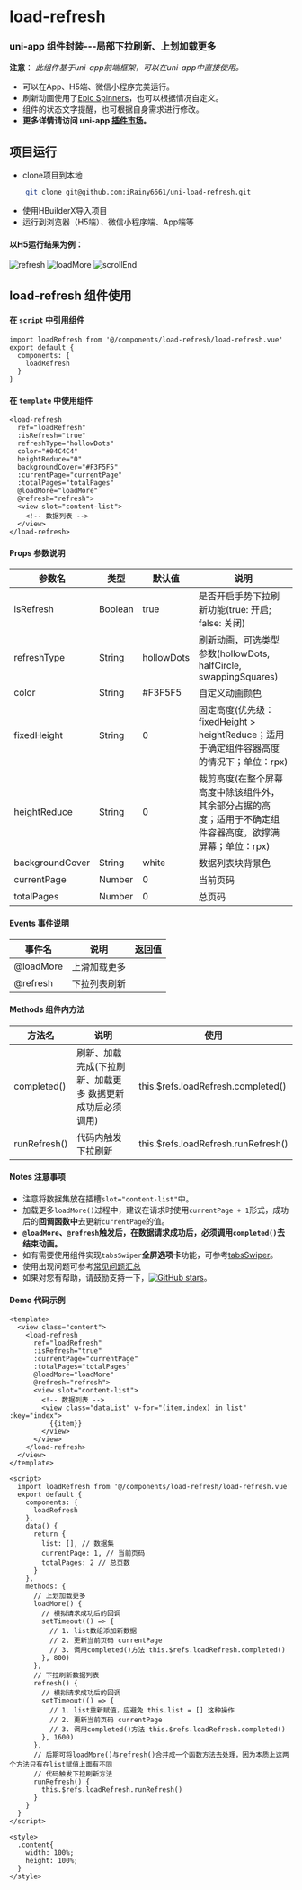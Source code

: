 # load-refresh

### uni-app 组件封装---局部下拉刷新、上划加载更多

**注意**： *此组件基于uni-app前端框架，可以在uni-app中直接使用。*
  - 可以在App、H5端、微信小程序完美运行。
  - 刷新动画使用了[Epic Spinners](https://epic-spinners.epicmax.co/)，也可以根据情况自定义。
  - 组件的状态文字提醒，也可根据自身需求进行修改。
  - **更多详情请访问 uni-app [插件市场](https://ext.dcloud.net.cn/plugin?id=1866)。**

## 项目运行

  - clone项目到本地

```sh
    git clone git@github.com:iRainy6661/uni-load-refresh.git
```

  - 使用HBuilderX导入项目
  - 运行到浏览器（H5端）、微信小程序端、App端等
  
#### 以H5运行结果为例：
![refresh](http://www.jianking.vip/images/refresh.png) ![loadMore](http://www.jianking.vip/images/loadMore.png) ![scrollEnd](http://www.jianking.vip/images/scrollEnd.png)

## load-refresh 组件使用

#### 在 `script` 中引用组件

```
import loadRefresh from '@/components/load-refresh/load-refresh.vue'
export default {
  components: {
    loadRefresh
  }
}
```

#### 在 `template` 中使用组件

```
<load-refresh
  ref="loadRefresh"
  :isRefresh="true"
  refreshType="hollowDots"
  color="#04C4C4"
  heightReduce="0"
  backgroundCover="#F3F5F5"
  :currentPage="currentPage"
  :totalPages="totalPages" 
  @loadMore="loadMore" 
  @refresh="refresh">
  <view slot="content-list">
    <!-- 数据列表 -->
  </view>
</load-refresh>
```

#### Props 参数说明

| 参数名 | 类型 | 默认值 | 说明 |
| ------ | ------ | ------ | ------ |
| isRefresh | Boolean | true | 是否开启手势下拉刷新功能(true: 开启; false: 关闭) |
| refreshType | String | hollowDots | 刷新动画，可选类型参数(hollowDots, halfCircle, swappingSquares) |
| color | String | #F3F5F5 | 自定义动画颜色 |
| fixedHeight | String | 0 | 固定高度(优先级：fixedHeight > heightReduce；适用于确定组件容器高度的情况下；单位：rpx) |
| heightReduce | String | 0 | 裁剪高度(在整个屏幕高度中除该组件外，其余部分占据的高度；适用于不确定组件容器高度，欲撑满屏幕；单位：rpx) |
| backgroundCover | String | white | 数据列表块背景色 |
| currentPage | Number | 0 | 当前页码 |
| totalPages | Number | 0 | 总页码 |

#### Events 事件说明

| 事件名 | 说明 | 返回值 |
| ------ | ------ | ------ |
| @loadMore | 上滑加载更多 |  |
| @refresh | 下拉列表刷新 |  |

#### Methods 组件内方法

| 方法名 | 说明 | 使用 |
| ------ | ------ | ------ |
| completed() | 刷新、加载完成(下拉刷新、加载更多 数据更新成功后必须调用) | this.$refs.loadRefresh.completed() |
| runRefresh() | 代码内触发下拉刷新 | this.$refs.loadRefresh.runRefresh() |

#### Notes 注意事项

  - 注意将数据集放在插槽`slot="content-list"`中。
  - 加载更多`loadMore()`过程中，建议在请求时使用`currentPage + 1`形式，成功后的**回调函数中**去更新`currentPage`的值。
  - **`@loadMore`、`@refresh`触发后，在数据请求成功后，必须调用`completed()`去结束动画。**
  - 如有需要使用组件实现`tabsSwiper`**全屏选项卡**功能，可参考[tabsSwiper](https://github.com/iRainy6661/uni-load-refresh/blob/master/pages/tabs/tabs.vue)。
  - 使用出现问题可参考[常见问题汇总](https://github.com/iRainy6661/uni-load-refresh/issues/2)
  - 如果对您有帮助，请鼓励支持一下，[![GitHub stars](https://img.shields.io/github/stars/iRainy6661/uni-load-refresh?style=falt)](https://github.com/iRainy6661/uni-load-refresh)。

#### Demo 代码示例

```
<template>
  <view class="content">
    <load-refresh
      ref="loadRefresh"
      :isRefresh="true"
      :currentPage="currentPage"
      :totalPages="totalPages" 
      @loadMore="loadMore" 
      @refresh="refresh">
      <view slot="content-list">
        <!-- 数据列表 -->
        <view class="dataList" v-for="(item,index) in list" :key="index">
          {{item}}
        </view>
      </view>
    </load-refresh>
  </view>
</template>

<script>
  import loadRefresh from '@/components/load-refresh/load-refresh.vue'
  export default {
    components: {
      loadRefresh
    },
    data() {
      return {
        list: [], // 数据集
        currentPage: 1, // 当前页码
        totalPages: 2 // 总页数
      }
    },
    methods: {
      // 上划加载更多
      loadMore() {
        // 模拟请求成功后的回调
        setTimeout(() => {
          // 1. list数组添加新数据
          // 2. 更新当前页码 currentPage
          // 3. 调用completed()方法 this.$refs.loadRefresh.completed()
        }, 800)
      },
      // 下拉刷新数据列表
      refresh() {
        // 模拟请求成功后的回调
        setTimeout(() => {
          // 1. list重新赋值，应避免 this.list = [] 这种操作
          // 2. 更新当前页码 currentPage
          // 3. 调用completed()方法 this.$refs.loadRefresh.completed()
        }, 1600)
      },
      // 后期可将loadMore()与refresh()合并成一个函数方法去处理，因为本质上这两个方法只有在list赋值上面有不同
      // 代码触发下拉刷新方法
      runRefresh() {
        this.$refs.loadRefresh.runRefresh()
      }
    }
  }
</script>

<style>
  .content{
    width: 100%;
    height: 100%;
  }
</style>
```
